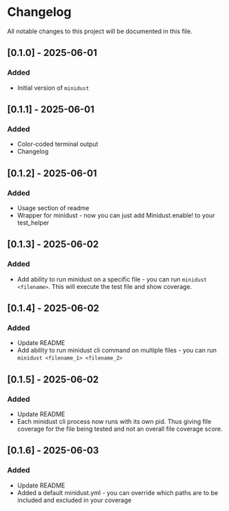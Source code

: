 # Changelog

All notable changes to this project will be documented in this file.

## [0.1.0] - 2025-06-01
### Added
- Initial version of `minidust`


## [0.1.1] - 2025-06-01
### Added
- Color-coded terminal output
- Changelog


## [0.1.2] - 2025-06-01
### Added
- Usage section of readme
- Wrapper for minidust - now you can just add Minidust.enable! to your test_helper

## [0.1.3] - 2025-06-02
### Added
- Add ability to run minidust on a specific file - you can run `minidust <filename>`. This will execute the test file and show coverage.

## [0.1.4] - 2025-06-02
### Added
- Update README
- Add ability to run minidust cli command on multiple files - you can run `minidust <filename_1> <filename_2>`

## [0.1.5] - 2025-06-02
### Added
- Update README
- Each minidust cli process now runs with its own pid. Thus giving file coverage for the file being tested and not an overall file coverage score.

## [0.1.6] - 2025-06-03
### Added
- Update README
- Added a default minidust.yml - you can override which paths are to be included and excluded in your coverage